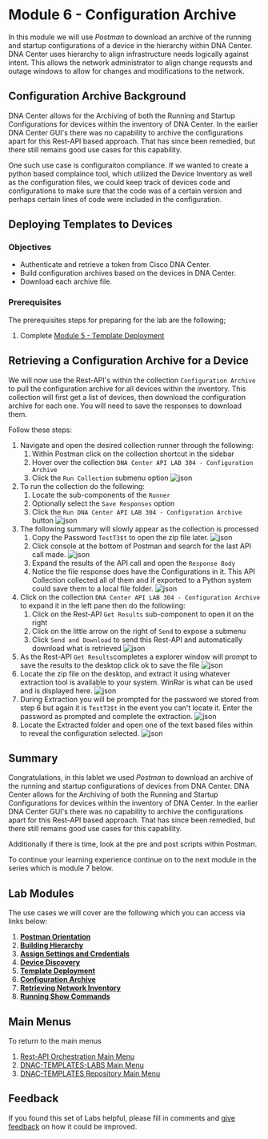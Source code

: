 # Module 6 - Configuration Archive
In this module we will use *Postman* to download an archive of the running and startup configurations of a device in the hierarchy within DNA Center. DNA Center uses hierarchy to align infrastructure needs logically against intent. This allows the network administrator to align change requests and outage windows to allow for changes and modifications to the network.

## Configuration Archive Background
DNA Center allows for the Archiving of both the Running and Startup Configurations for devices within the inventory of DNA Center. In the earlier DNA Center GUI's there was no capability to archive the configurations apart for this Rest-API based approach. That has since been remedied, but there still remains good use cases for this capability.

One such use case is configuraiton compliance. If we wanted to create a python based complaince tool, which utilized the Device Inventory as well as the configuration files, we could keep track of devices code and configurations to make sure that the code was of a certain version and perhaps certain lines of code were included in the configuration. 

## Deploying Templates to Devices
### Objectives
- Authenticate and retrieve a token from Cisco DNA Center.
- Build configuration archives based on the devices in DNA Center.
- Download each archive file.

### Prerequisites
The prerequisites steps for preparing for the lab are the following;
1. Complete [Module 5 - Template Deployment](./module5-templates.md)

## Retrieving a Configuration Archive for a Device
We will now use the Rest-API's within the collection `Configuration Archive` to pull the configuration archive for all devices within the inventory. This collection will first get a list of devices, then download the configuration archive for each one. You will need to save the responses to download them.

Follow these steps:

1. Navigate and open the desired collection runner through the following:
   1. Within Postman click on the collection shortcut in the sidebar
   2. Hover over the collection `DNA Center API LAB 304 - Configuration Archive`
   3. Click the `Run Collection` submenu option
      ![json](./images/Postman-Collection-ConfigArchive.png?raw=true "Import JSON")
2. To run the collection do the following:
   1. Locate the sub-components of the `Runner`
   2. Optionally select the `Save Responses` option
   3. Click  the `Run DNA Center API LAB 304 - Configuration Archive` button
      ![json](./images/Postman-Collection-ConfigArchive-Runner.png?raw=true "Import JSON")
3. The following summary will slowly appear as the collection is processed
   1. Copy the Password `TestT3$t` to open the zip file later.
   ![json](./images/Postman-Collection-ConfigArchive-Summary.png?raw=true "Import JSON")
   2. Click console at the bottom of Postman and search for the last API call made.
   ![json](./images/Postman-Collection-ConfigArchive-Console.png?raw=true "Import JSON")
   3. Expand the results of the API call and open the `Response Body`
   4. Notice the file response does have the Configurations in it. This API Collection collected all of them and if exported to a Python system could save them to a local file folder.
   ![json](./images/Postman-Collection-ConfigArchive-Console-Results.png?raw=true "Import JSON")
4. Click on the collection `DNA Center API LAB 304 - Configuration Archive` to expand it in the left pane then do the followiing:
   1. Click on the Rest-API `Get Results` sub-component to open it on the right
   2. Click on the little arrow on the right of `Send` to expose a submenu
   3. Click `Send and Download` to send this Rest-API and automatically download what is retrieved
      ![json](./images/Postman-Collection-ConfigArchive-ResultsAPI.png?raw=true "Import JSON")
5. As the Rest-API `Get Results`completes a explorer window will prompt to save the results to the desktop click ok to save the file
   ![json](./images/Postman-Collection-ConfigArchive-ResultsAPI-Send.png?raw=true "Import JSON")
6. Locate the zip file on the desktop, and extract it using whatever extraction tool is available to your system. WinRar is what can be used and is displayed here.
   ![json](./images/Postman-Collection-ConfigArchive-Extract.png?raw=true "Import JSON")
7. During Extraction you will be prompted for the password we stored from step 6 but again it is `TestT3$t` in the event you can't locate it. Enter the password as prompted and complete the extraction.
   ![json](./images/Postman-Collection-ConfigArchive-Pwd.png?raw=true "Import JSON")
8. Locate the Extracted folder and open one of the text based files within to reveal the configuration selected.
   ![json](./images/Postman-Collection-ConfigArchive-Verify.png?raw=true "Import JSON")

## Summary
Congratulations, in this lablet we used *Postman* to download an archive of the running and startup configurations of devices from DNA Center. DNA Center allows for the Archiving of both the Running and Startup Configurations for devices within the inventory of DNA Center. In the earlier DNA Center GUI's there was no capability to archive the configurations apart for this Rest-API based approach. That has since been remedied, but there still remains good use cases for this capability.

Additionally if there is time, look at the pre and post scripts within Postman.

To continue your learning experience continue on to the next module in the series which is module 7 below.

## Lab Modules
The use cases we will cover are the following which you can access via links below:

1. [**Postman Orientation**](./module1-postman.md)
2. [**Building Hierarchy**](./module2-hierarchy.md)
3. [**Assign Settings and Credentials**](./module3-settings.md)
4. [**Device Discovery**](./module4-discovery.md)
5. [**Template Deployment**](./module5-templates.md)
6. [**Configuration Archive**](./module6-archive.md)
7. [**Retrieving Network Inventory**](./module7-inventory.md)
8. [**Running Show Commands**](./module8-commands.md)

## Main Menus
To return to the main menus
1. [Rest-API Orchestration Main Menu](./README.md)
2. [DNAC-TEMPLATES-LABS Main Menu](../README.md)
3. [DNAC-TEMPLATES Repository Main Menu](.../README.md)

## Feedback
If you found this set of Labs helpful, please fill in comments and [give feedback](https://app.smartsheet.com/b/form/f75ce15c2053435283a025b1872257fe) on how it could be improved.